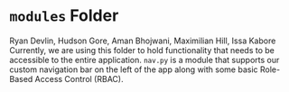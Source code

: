# `modules` Folder
Ryan Devlin, Hudson Gore, Aman Bhojwani, Maximilian Hill, Issa Kabore
Currently, we are using this folder to hold functionality that needs to be accessible to the entire application. `nav.py` is a module that supports our custom navigation bar on the left of the app along with some basic Role-Based Access Control (RBAC). 
